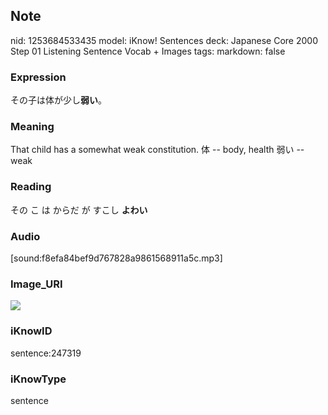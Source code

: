 ## Note
nid: 1253684533435
model: iKnow! Sentences
deck: Japanese Core 2000 Step 01 Listening Sentence Vocab + Images
tags: 
markdown: false

### Expression
<!DOCTYPE html>
<title></title>
その子は体が少し<b>弱い</b>。



### Meaning
That child has a somewhat weak constitution.
体 -- body, health
弱い -- weak

### Reading
<!DOCTYPE html>
<title></title>
その こ は からだ が すこし <b>よわい</b>



### Audio
[sound:f8efa84bef9d767828a9861568911a5c.mp3]

### Image_URI
<!DOCTYPE html>
<title></title>
<img src="4450aa1e171d4a0a4840c449bde1f057.jpg">



### iKnowID
sentence:247319

### iKnowType
sentence
